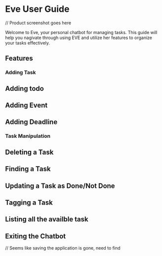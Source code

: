 # Eve User Guide

// Product screenshot goes here

Welcome to Eve, your personal chatbot for managing tasks. This guide will help you nagivate through using EVE and utilize her features to organize your tasks effectively.

## Features

### Adding Task

## Adding todo

## Adding Event

## Adding Deadline

### Task Manipulation

## Deleting a Task

## Finding a Task

## Updating a Task as Done/Not Done

## Tagging a Task

## Listing all the availble task

## Exiting the Chatbot


// Seems like saving the application is gone, need to find